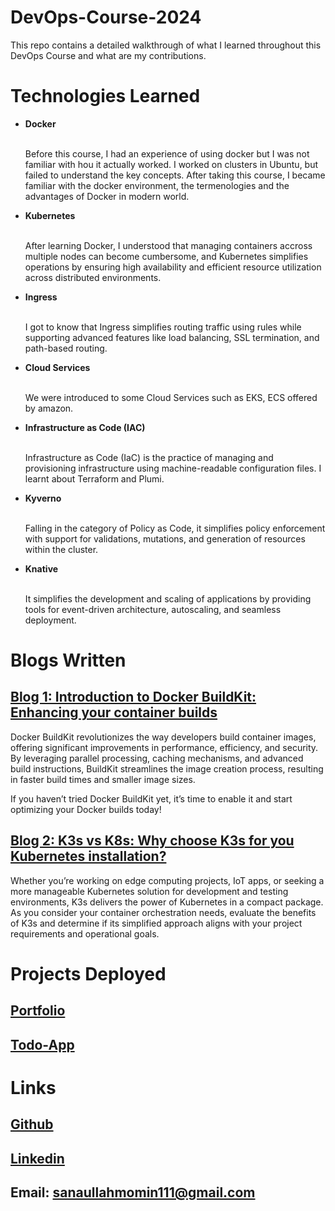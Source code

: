 # DevOps-Course-2024

This repo contains a detailed walkthrough of what I learned throughout this DevOps Course and what are my contributions.

# Technologies Learned
<ul>
  <li><b>Docker</b></li><br>
  <p>Before this course, I had an experience of using docker but I was not familiar with hou it actually worked. I worked on clusters in Ubuntu, but failed to understand the key concepts. After taking this course, I became familiar with the docker environment, the termenologies and the advantages of Docker in modern world. </p>

  <li><b>Kubernetes</b></li><br>
  <p>After learning Docker, I understood that managing containers accross multiple nodes can become cumbersome, and Kubernetes  simplifies operations by ensuring high availability and efficient resource utilization across distributed environments.</p>

  <li><b>Ingress</b></li><br>
  <p>I got to know that Ingress simplifies routing traffic using rules while supporting advanced features like load balancing, SSL termination, and path-based routing.</p>

  <li><b>Cloud Services</b></li><br>
  <p>We were introduced to some Cloud Services such as EKS, ECS offered by amazon.</p>

  <li><b>Infrastructure as Code (IAC)</b></li><br>
  <p>Infrastructure as Code (IaC) is the practice of managing and provisioning infrastructure using machine-readable configuration files. I learnt about Terraform and Plumi.</p>

  <li><b>Kyverno</b></li><br>
  <p>Falling in the category of Policy as Code, it simplifies policy enforcement with support for validations, mutations, and generation of resources within the cluster.</p>

  <li><b>Knative</b></li><br>
  <p> It simplifies the development and scaling of applications by providing tools for event-driven architecture, autoscaling, and seamless deployment.</p>
</ul> 

# Blogs Written

## [Blog 1: Introduction to Docker BuildKit: Enhancing your container builds ](https://medium.com/@sanaullahmomin111/introduction-to-docker-buildkit-enhancing-your-container-builds-3a4dfc1a5753)

Docker BuildKit revolutionizes the way developers build container images, offering significant improvements in performance, efficiency, and security. By leveraging parallel processing, caching mechanisms, and advanced build instructions, BuildKit streamlines the image creation process, resulting in faster build times and smaller image sizes.

If you haven’t tried Docker BuildKit yet, it’s time to enable it and start optimizing your Docker builds today!

## [Blog 2: K3s vs K8s: Why choose K3s for you Kubernetes installation?](https://medium.com/@sanaullahmomin111/k3s-vs-k8s-why-choose-k3s-for-you-kubernetes-installation-eb9a97ca01b6)

Whether you’re working on edge computing projects, IoT apps, or seeking a more manageable Kubernetes solution for development and testing environments, K3s delivers the power of Kubernetes in a compact package. As you consider your container orchestration needs, evaluate the benefits of K3s and determine if its simplified approach aligns with your project requirements and operational goals.

# Projects Deployed

## [Portfolio](https://momins-portfolio.netlify.app/)
## [Todo-App](https://todo-app-momin.netlify.app/)

# Links

## [Github](https://github.com/momin4930)
## [Linkedin](https://www.linkedin.com/in/sanaullah-momin-71b774309/)
## Email: sanaullahmomin111@gmail.com
